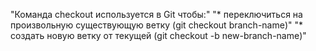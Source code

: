 "Команда checkout используется в Git чтобы:" 
"* переключиться на произвольную существующую ветку (git checkout branch-name)" 
"* создать новую ветку от текущей (git checkout -b new-branch-name)" 
